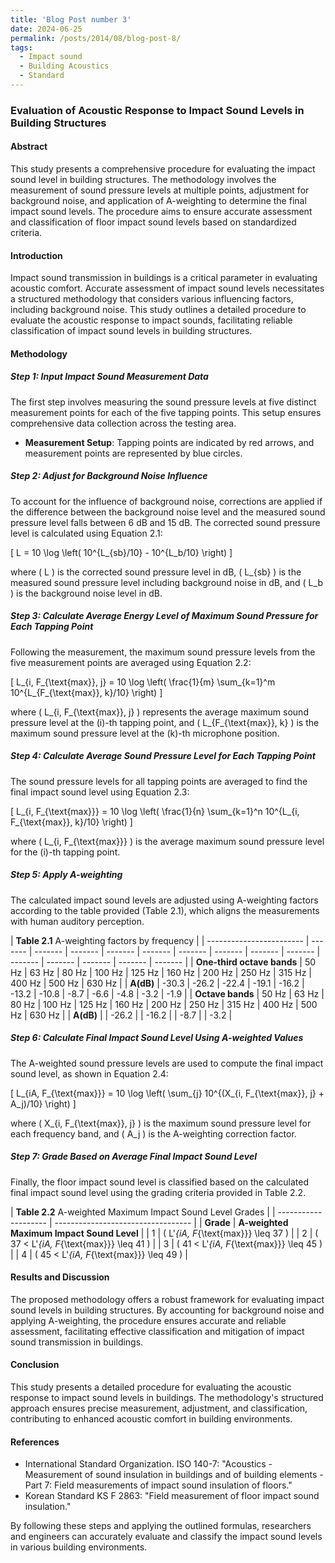 ```yaml
---
title: 'Blog Post number 3'
date: 2024-06-25
permalink: /posts/2014/08/blog-post-8/
tags:
  - Impact sound
  - Building Acoustics
  - Standard
---
```


### Evaluation of Acoustic Response to Impact Sound Levels in Building Structures

#### Abstract
This study presents a comprehensive procedure for evaluating the impact sound level in building structures. The methodology involves the measurement of sound pressure levels at multiple points, adjustment for background noise, and application of A-weighting to determine the final impact sound levels. The procedure aims to ensure accurate assessment and classification of floor impact sound levels based on standardized criteria.

#### Introduction
Impact sound transmission in buildings is a critical parameter in evaluating acoustic comfort. Accurate assessment of impact sound levels necessitates a structured methodology that considers various influencing factors, including background noise. This study outlines a detailed procedure to evaluate the acoustic response to impact sounds, facilitating reliable classification of impact sound levels in building structures.

#### Methodology

##### Step 1: Input Impact Sound Measurement Data
The first step involves measuring the sound pressure levels at five distinct measurement points for each of the five tapping points. This setup ensures comprehensive data collection across the testing area.

- **Measurement Setup**: Tapping points are indicated by red arrows, and measurement points are represented by blue circles.

##### Step 2: Adjust for Background Noise Influence
To account for the influence of background noise, corrections are applied if the difference between the background noise level and the measured sound pressure level falls between 6 dB and 15 dB. The corrected sound pressure level is calculated using Equation 2.1:

\[
L = 10 \log \left( 10^{L_{sb}/10} - 10^{L_b/10} \right)
\]

where \( L \) is the corrected sound pressure level in dB, \( L_{sb} \) is the measured sound pressure level including background noise in dB, and \( L_b \) is the background noise level in dB.

##### Step 3: Calculate Average Energy Level of Maximum Sound Pressure for Each Tapping Point
Following the measurement, the maximum sound pressure levels from the five measurement points are averaged using Equation 2.2:

\[
L_{i, F_{\text{max}}, j} = 10 \log \left( \frac{1}{m} \sum_{k=1}^m 10^{L_{F_{\text{max}}, k}/10} \right)
\]

where \( L_{i, F_{\text{max}}, j} \) represents the average maximum sound pressure level at the \(i\)-th tapping point, and \( L_{F_{\text{max}}, k} \) is the maximum sound pressure level at the \(k\)-th microphone position.

##### Step 4: Calculate Average Sound Pressure Level for Each Tapping Point
The sound pressure levels for all tapping points are averaged to find the final impact sound level using Equation 2.3:

\[
L_{i, F_{\text{max}}} = 10 \log \left( \frac{1}{n} \sum_{k=1}^n 10^{L_{i, F_{\text{max}}, k}/10} \right)
\]

where \( L_{i, F_{\text{max}}} \) is the average maximum sound pressure level for the \(i\)-th tapping point.

##### Step 5: Apply A-weighting
The calculated impact sound levels are adjusted using A-weighting factors according to the table provided (Table 2.1), which aligns the measurements with human auditory perception.

| **Table 2.1** A-weighting factors by frequency |
| ------------------------ | ------- | ------- | ------- | ------- | ------- | ------- | ------- | ------- | ------- | ------- | ------- | ------- | ------- | ------- |
| **One-third octave bands** | 50 Hz  | 63 Hz  | 80 Hz  | 100 Hz | 125 Hz | 160 Hz | 200 Hz | 250 Hz | 315 Hz | 400 Hz | 500 Hz | 630 Hz |
| **A(dB)**                | -30.3  | -26.2  | -22.4  | -19.1  | -16.2  | -13.2  | -10.8  | -8.7   | -6.6   | -4.8   | -3.2   | -1.9   |
| **Octave bands**         | 50 Hz  | 63 Hz  | 80 Hz  | 100 Hz | 125 Hz | 160 Hz | 200 Hz | 250 Hz | 315 Hz | 400 Hz | 500 Hz | 630 Hz |
| **A(dB)**                |        | -26.2  |        | -16.2  |        | -8.7   |        | -3.2   |

##### Step 6: Calculate Final Impact Sound Level Using A-weighted Values
The A-weighted sound pressure levels are used to compute the final impact sound level, as shown in Equation 2.4:

\[
L_{iA, F_{\text{max}}} = 10 \log \left( \sum_{j} 10^{(X_{i, F_{\text{max}}, j} + A_j)/10} \right)
\]

where \( X_{i, F_{\text{max}}, j} \) is the maximum sound pressure level for each frequency band, and \( A_j \) is the A-weighting correction factor.

##### Step 7: Grade Based on Average Final Impact Sound Level
Finally, the floor impact sound level is classified based on the calculated final impact sound level using the grading criteria provided in Table 2.2.

| **Table 2.2** A-weighted Maximum Impact Sound Level Grades |
| -------------------- | ---------------------------------- |
| **Grade**            | **A-weighted Maximum Impact Sound Level** |
| 1                    | \( L'_{iA, F_{\text{max}}} \leq 37 \) |
| 2                    | \( 37 < L'_{iA, F_{\text{max}}} \leq 41 \) |
| 3                    | \( 41 < L'_{iA, F_{\text{max}}} \leq 45 \) |
| 4                    | \( 45 < L'_{iA, F_{\text{max}}} \leq 49 \) |

#### Results and Discussion
The proposed methodology offers a robust framework for evaluating impact sound levels in building structures. By accounting for background noise and applying A-weighting, the procedure ensures accurate and reliable assessment, facilitating effective classification and mitigation of impact sound transmission in buildings.

#### Conclusion
This study presents a detailed procedure for evaluating the acoustic response to impact sound levels in buildings. The methodology's structured approach ensures precise measurement, adjustment, and classification, contributing to enhanced acoustic comfort in building environments.

#### References
- International Standard Organization. ISO 140-7: "Acoustics - Measurement of sound insulation in buildings and of building elements - Part 7: Field measurements of impact sound insulation of floors." 
- Korean Standard KS F 2863: "Field measurement of floor impact sound insulation."

By following these steps and applying the outlined formulas, researchers and engineers can accurately evaluate and classify the impact sound levels in various building environments.
